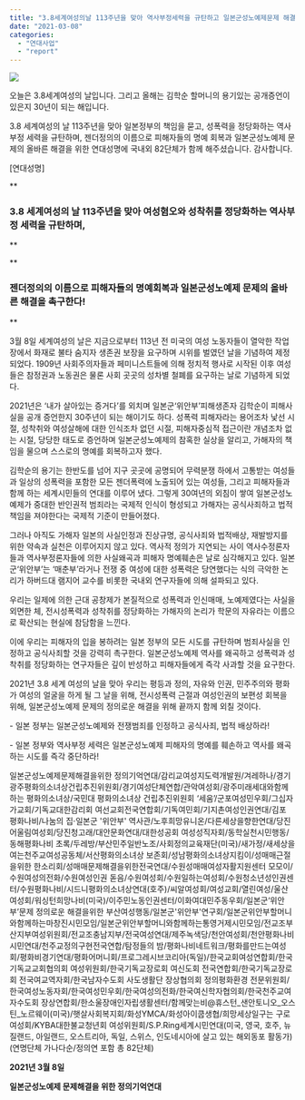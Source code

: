 ```yaml
---
title: "3.8세계여성의날 113주년을 맞아 역사부정세력을 규탄하고 일본군성노예제문제 해결을 촉구하는 성명에 82단체가 함께 했습니다."
date: "2021-03-08"
categories: 
  - "연대사업"
  - "report"
---
```


![](https://womenandwar.net/kr/wp-content/uploads/2021/03/3.8성명-감사1_001-724x1024.jpg)

오늘은 3.8세계여성의 날입니다. 그리고 올해는 김학순 할머니의 용기있는 공개증언이 있은지 30년이 되는 해입니다.

3.8 세계여성의 날 113주년을 맞아 일본정부의 책임을 묻고, 성폭력을 정당화하는 역사부정 세력을 규탄하며, 젠더정의의 이름으로 피해자들의 명예 회복과 일본군성노예제 문제의 올바른 해결을 위한 연대성명에 국내외 82단체가 함께 해주셨습니다. 감사합니다.

\[연대성명\]

**

### 3.8 세계여성의 날 113주년을 맞아 여성혐오와 성착취를 정당화하는 역사부정 세력을 규탄하며,

**

**

### 젠더정의의 이름으로 피해자들의 명예회복과 일본군성노예제 문제의 올바른 해결을 촉구한다!

**

3월 8일 세계여성의 날은 지금으로부터 113년 전 미국의 여성 노동자들이 열악한 작업장에서 화재로 불타 숨지자 생존권 보장을 요구하며 시위를 벌였던 날을 기념하여 제정되었다. 1909년 사회주의자들과 페미니스트들에 의해 정치적 행사로 시작된 이후 여성들은 참정권과 노동권은 물론 사회 곳곳의 성차별 철폐를 요구하는 날로 기념하게 되었다.

2021년은 ‘내가 살아있는 증거다’를 외치며 일본군‘위안부’피해생존자 김학순이 피해사실을 공개 증언한지 30주년이 되는 해이기도 하다. 성폭력 피해자라는 용어조차 낯선 시절, 성착취와 여성살해에 대한 인식조차 없던 시절, 피해자중심적 접근이란 개념조차 없는 시절, 당당한 태도로 증언하며 일본군성노예제의 참혹한 실상을 알리고, 가해자의 책임을 물으며 스스로의 명예를 회복하고자 했다.

김학순의 용기는 한반도를 넘어 지구 곳곳에 공명되어 무력분쟁 하에서 고통받는 여성들과 일상의 성폭력을 포함한 모든 젠더폭력에 노출되어 있는 여성들, 그리고 피해자들과 함께 하는 세계시민들의 연대를 이루어 냈다. 그렇게 30여년의 외침이 쌓여 일본군성노예제가 중대한 반인권적 범죄라는 국제적 인식이 형성되고 가해자는 공식사죄하고 법적책임을 져야한다는 국제적 기준이 만들어졌다.

그러나 아직도 가해자 일본의 사실인정과 진상규명, 공식사죄와 법적배상, 재발방지를 위한 약속과 실천은 이루어지지 않고 있다. 역사적 정의가 지연되는 사이 역사수정론자들과 역사부정론자들에 의한 사실왜곡과 피해자 명예훼손은 날로 심각해지고 있다. 일본군‘위안부’는 ‘매춘부’라거나 전쟁 중 여성에 대한 성폭력은 당연했다는 식의 극악한 논리가 하버드대 램지어 교수를 비롯한 국내외 연구자들에 의해 설파되고 있다.

우리는 일제에 의한 근대 공창제가 본질적으로 성폭력과 인신매매, 노예제였다는 사실을 외면한 체, 전시성폭력과 성착취를 정당화하는 가해자의 논리가 학문의 자유라는 이름으로 확산되는 현실에 참담함을 느낀다.

이에 우리는 피해자의 입을 봉하려는 일본 정부의 모든 시도를 규탄하며 범죄사실을 인정하고 공식사죄할 것을 강력히 촉구한다. 일본군성노예제 역사를 왜곡하고 성폭력과 성착취를 정당화하는 연구자들은 깊이 반성하고 피해자들에게 즉각 사과할 것을 요구한다.

2021년 3.8 세계 여성의 날을 맞아 우리는 평등과 정의, 자유와 인권, 민주주의와 평화가 여성의 얼굴을 하게 될 그 날을 위해, 전시성폭력 근절과 여성인권의 보편성 회복을 위해, 일본군성노예제 문제의 정의로운 해결을 위해 끝까지 함께 외칠 것이다.

\- 일본 정부는 일본군성노예제와 전쟁범죄를 인정하고 공식사죄, 법적 배상하라!

\- 일본 정부와 역사부정 세력은 일본군성노예제 피해자의 명예를 훼손하고 역사를 왜곡하는 시도를 즉각 중단하라!

일본군성노예제문제해결을위한 정의기억연대/감리교여성지도력개발원/겨레하나/경기광주평화의소녀상건립추진위원회/경기여성단체연합/관악여성회/광주미래세대와함께하는 평화의소녀상/국민대 평화의소녀상 건립추진위원회 ‘세움’/군포여성민우회/그십자가교회/기독교대한감리회 여선교회전국연합회/기독여민회/기지촌여성인권연대/김포 평화나비/나눔의 집⋅일본군 '위안부' 역사관/노후희망유니온/다른세상을향한연대/당진어울림여성회/당진청고래/대안문화연대/대한성공회 여성성직자회/동학실천시민행동/동해평화나비 초록/두레방/부산민주일반노조/사회정의교육재단(미국)/새가정/새세상을여는천주교여성공동체/서산평화의소녀상 보존회/성남평화의소녀상지킴이/성매매근절을위한 한소리회/성매매문제해결을위한전국연대/수원성매매여성자활지원센터 모모이/수원여성의전화/수원여성인권 돋음/수원여성회/수원일하는여성회/수원청소년성인권센터/수원평화나비/시드니평화의소녀상연대(호주)/씨알여성회/여성교회/열린여성/울산여성회/워싱턴희망나비(미국)/이주민노동인권센터/이화여대민주동우회/일본군‘위안부’문제 정의로운 해결을위한 부산여성행동/일본군'위안부'연구회/일본군위안부할머니와함께하는마창진시민모임/일본군위안부할머니와함께하는통영거제시민모임/전교조부산지부여성위원회/전교조충남지부/전국여성연대/제주녹색당/천안여성회/천안평화나비시민연대/천주교정의구현전국연합/탐정들의 밤/평화나비네트워크/평화를만드는여성회/평화비경기연대/평화어머니회/프로그레시브코리아(독일)/한국교회여성연합회/한국기독교교회협의회 여성위원회/한국기독교장로회 여신도회 전국연합회/한국기독교장로회 전국여교역자회/한국남자수도회 사도생활단 장상협의회 정의평화환경 전문위원회/한국여성노동자회/한국여성민우회/한국여성의전화/한국여신학자협의회/한국천주교여자수도회 장상연합회/한소울장애인자립생활센터/함께맞는비@휴스턴\_샌안토니오\_오스틴\_노르웨이(미국)/햇살사회복지회/화성YMCA/화성아이쿱생협/희망세상일구는 구로여성회/KYBA대한불교청년회 여성위원회/S.P.Ring세계시민연대(미국, 영국, 호주, 뉴질랜드, 아일랜드, 오스트리아, 독일, 스위스, 인도네시아에 살고 있는 해외동포 활동가)(연명단체 가나다순/정의연 포함 총 82단체)

**2021년 3월 8일**

**일본군성노예제 문제해결을 위한 정의기억연대**
